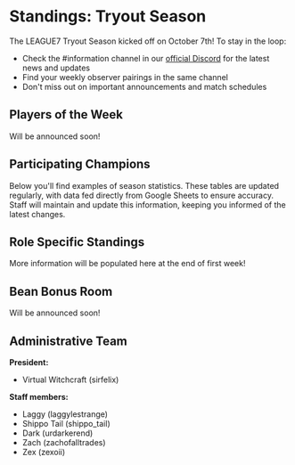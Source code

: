 # Standings: Tryout Season
The LEAGUE7 Tryout Season kicked off on October 7th! To stay in the loop:
- Check the #information channel in our [official Discord](https://discord.gg/Ph8GUq3veh) for the latest news and updates
- Find your weekly observer pairings in the same channel
- Don't miss out on important announcements and match schedules

## Players of the Week
Will be announced soon!

## Participating Champions
Below you'll find examples of season statistics. These tables are updated regularly, with data fed directly from Google Sheets to ensure accuracy. Staff will maintain and update this information, keeping you informed of the latest changes. 

<div id="tryout-participants"></div>

## Role Specific Standings
More information will be populated here at the end of first week!

## Bean Bonus Room
Will be announced soon!

## Administrative Team
**President:** 
- Virtual Witchcraft (sirfelix)

**Staff members:** 
- Laggy (laggylestrange)
- Shippo Tail (shippo_tail)
- Dark (urdarkerend)
- Zach (zachofalltrades)
- Zex (zexoii)
